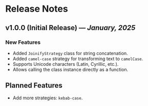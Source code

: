 # Release Notes

## **v1.0.0 (Initial Release)** — *January, 2025*

### **New Features**
- Added `JoinifyStrategy` class for string concatenation.
- Added `camel-case` strategy for transforming text to `camelCase`.
- Supports Unicode characters (Latin, Cyrillic, etc.).
- Allows calling the class instance directly as a function.

## **Planned Features**
- Add more strategies: `kebab-case`.